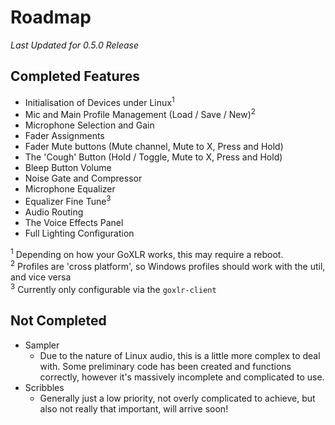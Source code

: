 # Roadmap
*Last Updated for 0.5.0 Release*

## Completed Features
* Initialisation of Devices under Linux<sup>1</sup>
* Mic and Main Profile Management (Load / Save / New)<sup>2</sup>
* Microphone Selection and Gain
* Fader Assignments
* Fader Mute buttons (Mute channel, Mute to X, Press and Hold)
* The 'Cough' Button (Hold / Toggle, Mute to X, Press and Hold)
* Bleep Button Volume
* Noise Gate and Compressor
* Microphone Equalizer
* Equalizer Fine Tune<sup>3</sup>
* Audio Routing
* The Voice Effects Panel
* Full Lighting Configuration

<sup>1</sup> Depending on how your GoXLR works, this may require a reboot.  
<sup>2</sup> Profiles are 'cross platform', so Windows profiles should work with the util, and vice versa  
<sup>3</sup> Currently only configurable via the `goxlr-client`

## Not Completed
* Sampler
  * Due to the nature of Linux audio, this is a little more complex to deal with. Some preliminary code has been created
    and functions correctly, however it's massively incomplete and complicated to use.
* Scribbles
  * Generally just a low priority, not overly complicated to achieve, but also not really that important, 
    will arrive soon!